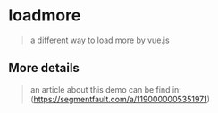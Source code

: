 # loadmore

> a different way to load more by vue.js

## More details

> an article about this demo can be find in: (https://segmentfault.com/a/1190000005351971)
